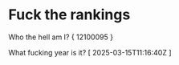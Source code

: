 # Fuck the rankings

Who the hell am I?
{ 12100095 }

What fucking year is it?
[ 2025-03-15T11:16:40Z ]
